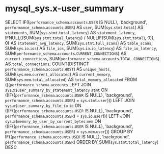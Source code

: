 # mysql_sys.x-user_summary

SELECT 
    IF((`performance_schema`.`accounts`.`USER` IS NULL),
        'background',
        `performance_schema`.`accounts`.`USER`) AS `user`,
    SUM(`sys`.`stmt`.`total`) AS `statements`,
    SUM(`sys`.`stmt`.`total_latency`) AS `statement_latency`,
    IFNULL((SUM(`sys`.`stmt`.`total_latency`) / NULLIF(SUM(`sys`.`stmt`.`total`), 0)),
            0) AS `statement_avg_latency`,
    SUM(`sys`.`stmt`.`full_scans`) AS `table_scans`,
    SUM(`sys`.`io`.`ios`) AS `file_ios`,
    SUM(`sys`.`io`.`io_latency`) AS `file_io_latency`,
    SUM(`performance_schema`.`accounts`.`CURRENT_CONNECTIONS`) AS `current_connections`,
    SUM(`performance_schema`.`accounts`.`TOTAL_CONNECTIONS`) AS `total_connections`,
    COUNT(DISTINCT `performance_schema`.`accounts`.`HOST`) AS `unique_hosts`,
    SUM(`sys`.`mem`.`current_allocated`) AS `current_memory`,
    SUM(`sys`.`mem`.`total_allocated`) AS `total_memory_allocated`
FROM
    (((`performance_schema`.`accounts`
    LEFT JOIN `sys`.`x$user_summary_by_statement_latency` `stmt` ON ((IF((`performance_schema`.`accounts`.`USER` IS NULL), 'background', `performance_schema`.`accounts`.`USER`) = `sys`.`stmt`.`user`)))
    LEFT JOIN `sys`.`x$user_summary_by_file_io` `io` ON ((IF((`performance_schema`.`accounts`.`USER` IS NULL), 'background', `performance_schema`.`accounts`.`USER`) = `sys`.`io`.`user`)))
    LEFT JOIN `sys`.`x$memory_by_user_by_current_bytes` `mem` ON ((IF((`performance_schema`.`accounts`.`USER` IS NULL), 'background', `performance_schema`.`accounts`.`USER`) = `sys`.`mem`.`user`)))
GROUP BY IF((`performance_schema`.`accounts`.`USER` IS NULL),
    'background',
    `performance_schema`.`accounts`.`USER`)
ORDER BY SUM(`sys`.`stmt`.`total_latency`) DESC
